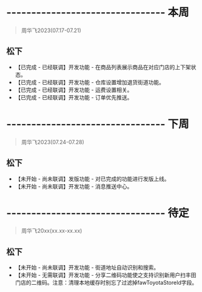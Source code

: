 # -------------------------------- 本周
> 周华飞2023(07.17-07.21)
## 松下
* 【已完成 - 已经联调】开发功能 - 在商品列表展示商品在对应门店的上下架状态。
* 【已完成 - 已经联调】开发功能 - 仓库设置增加退货街道功能。
* 【已完成 - 已经联调】开发功能 - 运费设置相关。
* 【已完成 - 已经联调】开发功能 - 订单优先推送。

# -------------------------------- 下周
> 周华飞2023(07.24-07.28)
## 松下
* 【未开始 - 尚未联调】发版功能 - 对已完成的功能进行发版上线。
* 【未开始 - 尚未联调】开发功能 - 消息推送中心。

# -------------------------------- 待定
> 周华飞20xx(xx.xx-xx.xx)
## 松下
* 【未开始 - 尚未联调】开发功能 - 街道地址自动识别和搜索。
* 【未开始 - 无需联调】开发功能 - 分享二维码功能使之支持识别新用户扫丰田门店的二维码。注意：清理本地缓存时别忘了过滤掉fawToyotaStoreId字段。
